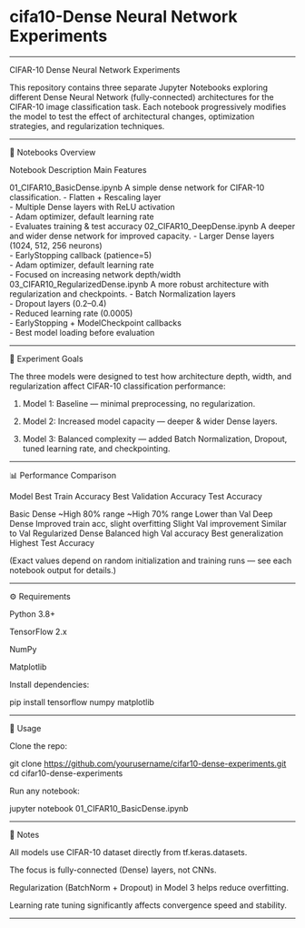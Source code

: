 # cifa10-Dense Neural Network Experiments

---

CIFAR-10 Dense Neural Network Experiments

This repository contains three separate Jupyter Notebooks exploring different Dense Neural Network (fully-connected) architectures for the CIFAR-10 image classification task.
Each notebook progressively modifies the model to test the effect of architectural changes, optimization strategies, and regularization techniques.


---

📂 Notebooks Overview

Notebook	Description	Main Features

01_CIFAR10_BasicDense.ipynb	A simple dense network for CIFAR-10 classification.	- Flatten + Rescaling layer<br>- Multiple Dense layers with ReLU activation<br>- Adam optimizer, default learning rate<br>- Evaluates training & test accuracy
02_CIFAR10_DeepDense.ipynb	A deeper and wider dense network for improved capacity.	- Larger Dense layers (1024, 512, 256 neurons)<br>- EarlyStopping callback (patience=5)<br>- Adam optimizer, default learning rate<br>- Focused on increasing network depth/width
03_CIFAR10_RegularizedDense.ipynb	A more robust architecture with regularization and checkpoints.	- Batch Normalization layers<br>- Dropout layers (0.2–0.4)<br>- Reduced learning rate (0.0005)<br>- EarlyStopping + ModelCheckpoint callbacks<br>- Best model loading before evaluation



---

🧪 Experiment Goals

The three models were designed to test how architecture depth, width, and regularization affect CIFAR-10 classification performance:

1. Model 1: Baseline — minimal preprocessing, no regularization.


2. Model 2: Increased model capacity — deeper & wider Dense layers.


3. Model 3: Balanced complexity — added Batch Normalization, Dropout, tuned learning rate, and checkpointing.




---

📊 Performance Comparison

Model	Best Train Accuracy	Best Validation Accuracy	Test Accuracy

Basic Dense	~High 80% range	~High 70% range	Lower than Val
Deep Dense	Improved train acc, slight overfitting	Slight Val improvement	Similar to Val
Regularized Dense	Balanced high Val accuracy	Best generalization	Highest Test Accuracy


(Exact values depend on random initialization and training runs — see each notebook output for details.)


---

⚙️ Requirements

Python 3.8+

TensorFlow 2.x

NumPy

Matplotlib


Install dependencies:

pip install tensorflow numpy matplotlib


---

🚀 Usage

Clone the repo:

git clone https://github.com/yourusername/cifar10-dense-experiments.git
cd cifar10-dense-experiments

Run any notebook:

jupyter notebook 01_CIFAR10_BasicDense.ipynb


---

📌 Notes

All models use CIFAR-10 dataset directly from tf.keras.datasets.

The focus is fully-connected (Dense) layers, not CNNs.

Regularization (BatchNorm + Dropout) in Model 3 helps reduce overfitting.

Learning rate tuning significantly affects convergence speed and stability.



---
